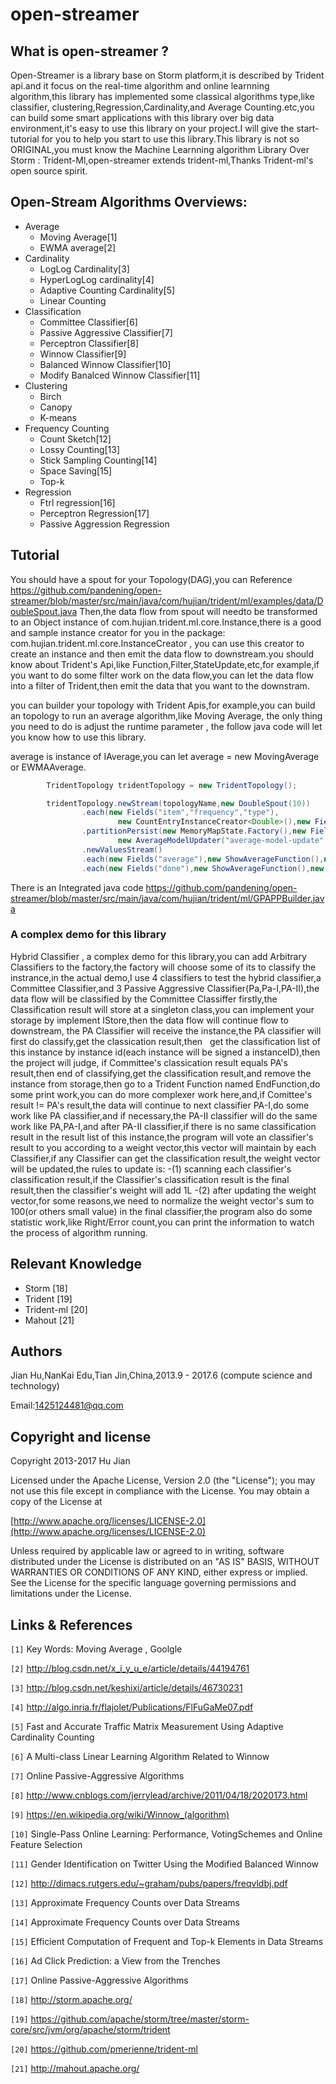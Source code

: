 # open-streamer

## What is open-streamer ?

  Open-Streamer is a library base on Storm platform,it is described by Trident api.and it focus on the real-time
  algorithm and online learnning algorithm,this library has implemented some classical algorithms type,like classifier,
  clustering,Regression,Cardinality,and Average Counting.etc,you can build some smart applications with this library
  over big data environment,it's easy to use this library on your project.I will give the start-tutorial for you to 
  help you start to use this library.This library is not so ORIGINAL,you must know the Machine Learnning algorithm
  Library Over Storm : Trident-Ml,open-streamer  extends trident-ml,Thanks Trident-ml's open source spirit.

## Open-Stream Algorithms Overviews:
* Average 
     - Moving Average[1]
     - EWMA average[2]
* Cardinality 
     - LogLog Cardinality[3]
     - HyperLogLog cardinality[4]
     - Adaptive Counting Cardinality[5]
     - Linear Counting 
* Classification
     - Committee Classifier[6]
     - Passive Aggressive Classifier[7]
     - Perceptron Classifier[8]
     - Winnow Classifier[9]
     - Balanced Winnow Classifier[10]
     - Modify Banalced Winnow Classifier[11]
* Clustering
     - Birch
     - Canopy
     - K-means
* Frequency Counting
     - Count Sketch[12]
     - Lossy Counting[13]
     - Stick Sampling Counting[14]
     - Space Saving[15]
     - Top-k 
* Regression
     - Ftrl regression[16]
     - Perceptron Regression[17]
     - Passive Aggression Regression
     
     
Tutorial
------------------------------
 You should have a spout for your Topology(DAG),you can Reference <https://github.com/pandening/open-streamer/blob/master/src/main/java/com/hujian/trident/ml/examples/data/DoubleSpout.java>
 Then,the data flow from spout will needto be transformed to an Object instance of com.hujian.trident.ml.core.Instance,there is a good and
 sample instance creator for you in the package: com.hujian.trident.ml.core.InstanceCreator , you can use this creator to create an instance
 and then emit the data flow to downstream.you should know about Trident's Api,like Function,Filter,StateUpdate,etc,for example,if you want 
 to do some filter work on the data flow,you can let the data flow into a filter of Trident,then emit the data that you want to the downstram.
 
  you can builder your topology with Trident Apis,for example,you can build an topology to run an average algorithm,like Moving Average,
  the only thing you need to do is adjust the runtime parameter , the follow java code will let you know how to use this library.
  
  average is instance of IAverage,you can let average = new MovingAverage or EWMAAverage.
  
 ```java
         TridentTopology tridentTopology = new TridentTopology();

         tridentTopology.newStream(topologyName,new DoubleSpout(10))
                 .each(new Fields("item","frequency","type"),
                         new CountEntryInstanceCreator<Double>(),new Fields("instance"))
                 .partitionPersist(new MemoryMapState.Factory(),new Fields("instance"),
                         new AverageModelUpdater("average-model-update",average),new Fields("average"))
                 .newValuesStream()
                 .each(new Fields("average"),new ShowAverageFunction(),new Fields("done"))
                 .each(new Fields("done"),new ShowAverageFunction(),new Fields(""));
 ```
 There is an Integrated java code <https://github.com/pandening/open-streamer/blob/master/src/main/java/com/hujian/trident/ml/GPAPPBuilder.java>
 
### A complex demo for this library
Hybrid Classifier , a complex demo for this library,you can add Arbitrary Classifiers to the factory,the factory will choose some of
    its to classify the instrance,in the actual demo,I use 4 classifiers to test the hybrid classifier,a Committee Classifier,and 3 
    Passive Aggressive Classifier(Pa,Pa-I,PA-II),the data flow will be classified by the Committee Classiffer firstly,the Classification 
    result will store at a singleton class,you can implement your storage by implement IStore,then the data flow will continue flow to
    downstream, the PA Classifier will receive the instance,the PA classifier will first do classify,get the classication result,then
    get the classification list of this instance by instance id(each instance will be signed a instanceID),then the project will judge,
    if Committee's classication result equals PA's result,then end of classifying,get the classification result,and remove the instance
    from storage,then go to a Trident Function named EndFunction,do some print work,you can do more complexer work here,and,if 
    Comittee's result != PA's result,the data will continue to next classifier PA-I,do some work like PA classifier,and if necessary,the
    PA-II classifier will do the same work like PA,PA-I,and after PA-II classifier,if there is no same classification result in the 
    result list of this instance,the program will vote an classifier's result to you according to a weight vector,this vector will maintain
    by each Classifier,if any Classifier can get the classification result,the weight vector will be updated,the rules to update is:
      -(1) scanning each classifier's classification result,if the Classifier's classification result is the final result,then the 
      classifier's weight will add 1L
      -(2) after updating the weight vector,for some reasons,we need to normalize the weight vector's sum to 100(or others small value)
    in the final classifier,the program also do some statistic work,like Right/Error count,you can print the information to watch the 
    process of algorithm running.
    
    
 Relevant Knowledge
----------------------------------
* Storm [18]
* Trident [19]
* Trident-ml [20]
* Mahout [21]

    
Authors
----------------------------
Jian Hu,NanKai Edu,Tian Jin,China,2013.9 - 2017.6 (compute science and technology)

Email:<1425124481@qq.com>     

 Copyright and license
----------------------------------------

Copyright 2013-2017 Hu Jian

Licensed under the Apache License, Version 2.0 (the "License");
you may not use this file except in compliance with the License.
You may obtain a copy of the License at

[http://www.apache.org/licenses/LICENSE-2.0](http://www.apache.org/licenses/LICENSE-2.0)

Unless required by applicable law or agreed to in writing, software
distributed under the License is distributed on an "AS IS" BASIS,
WITHOUT WARRANTIES OR CONDITIONS OF ANY KIND, either express or implied.
See the License for the specific language governing permissions and
limitations under the License.

     
Links & References
-----------------------------
`[1]` <a name = ref1> </a> Key Words: Moving Average , Goolgle 

`[2]` <a name = ref2> </a> <http://blog.csdn.net/x_i_y_u_e/article/details/44194761>

`[3]` <a name = ref3> </a> <http://blog.csdn.net/keshixi/article/details/46730231>

`[4]` <a name = ref4> </a> <http://algo.inria.fr/flajolet/Publications/FlFuGaMe07.pdf>

`[5]` <a name = ref5> </a> Fast and Accurate Traffic Matrix Measurement Using Adaptive Cardinality Counting

`[6]` <a name = ref6> </a> A Multi-class Linear Learning Algorithm Related to Winnow

`[7]` <a name = ref7> </a> Online Passive-Aggressive Algorithms

`[8]` <a name = ref8> </a> <http://www.cnblogs.com/jerrylead/archive/2011/04/18/2020173.html>

`[9]` <a name = ref9> </a> <https://en.wikipedia.org/wiki/Winnow_(algorithm)>

`[10]`<a name = ref10> </a> Single-Pass Online Learning: Performance, VotingSchemes and Online Feature Selection

`[11]`<a name = ref11> </a> Gender Identification on Twitter Using the Modified Balanced Winnow

`[12]`<a name = ref12> </a> <http://dimacs.rutgers.edu/~graham/pubs/papers/freqvldbj.pdf>

`[13]`<a name = ref13> </a> Approximate Frequency Counts over Data Streams

`[14]`<a name = ref14> </a> Approximate Frequency Counts over Data Streams

`[15]`<a name = ref15> </a> Efficient Computation of Frequent and Top-k Elements in Data Streams

`[16]`<a name = ref16> </a> Ad Click Prediction: a View from the Trenches

`[17]`<a name = ref17> </a> Online Passive-Aggressive Algorithms

`[18]`<a name = ref18> </a> <http://storm.apache.org/>

`[19]`<a name = ref19> </a> <https://github.com/apache/storm/tree/master/storm-core/src/jvm/org/apache/storm/trident>

`[20]`<a name = ref20> </a> <https://github.com/pmerienne/trident-ml>

`[21]`<a name = ref21> </a> <http://mahout.apache.org/>
     
